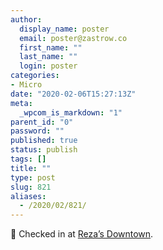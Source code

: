 ```yaml
---
author:
  display_name: poster
  email: poster@zastrow.co
  first_name: ""
  last_name: ""
  login: poster
categories:
- Micro
date: "2020-02-06T15:27:13Z"
meta:
  _wpcom_is_markdown: "1"
parent_id: "0"
password: ""
published: true
status: publish
tags: []
title: ""
type: post
slug: 821
aliases:
  - /2020/02/821/
---
```

<p><span>📍</span> Checked in at <a href="http://foursquare.com/v/5d1281ee7140700023461af5">Reza’s Downtown</a>.</p>
